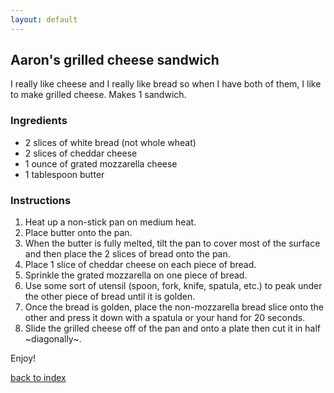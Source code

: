 ```yaml
---
layout: default
---
```


<!---
This is a comment. Note the triple dash to start, but double to end
-->

## Aaron's grilled cheese sandwich
<!---
Name: Aaron-Patrick Empedrado
-->
I really like cheese and I really like bread so when I have both of them, I like to make grilled cheese. Makes 1 sandwich.

### Ingredients
- 2 slices of white bread (not whole wheat)
- 2 slices of cheddar cheese
- 1 ounce of grated mozzarella cheese
- 1 tablespoon butter

### Instructions
1. Heat up a non-stick pan on medium heat.
2. Place butter onto the pan.
3. When the butter is fully melted, tilt the pan to cover most of the surface and then place the 2 slices of bread onto the pan.
4. Place 1 slice of cheddar cheese on each piece of bread.
5. Sprinkle the grated mozzarella on one piece of bread.
6. Use some sort of utensil (spoon, fork, knife, spatula, etc.) to peak under the other piece of bread until it is golden.
7. Once the bread is golden, place the non-mozzarella bread slice onto the other and press it down with a spatula or your hand for 20 seconds.
8. Slide the grilled cheese off of the pan and onto a plate then cut it in half ~diagonally~.

Enjoy!

<!--
Keep this link to return to the index
-->
[back to index](../)
